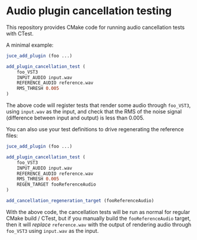 # Audio plugin cancellation testing

This repository provides CMake code for running audio cancellation tests with CTest.

A minimal example:
```cmake
juce_add_plugin (foo ...)

add_plugin_cancellation_test (
	foo_VST3 
	INPUT_AUDIO input.wav
	REFERENCE_AUDIO reference.wav
	RMS_THRESH 0.005
)
```

The above code will register tests that render some audio through `foo_VST3`, using `input.wav`
as the input, and check that the RMS of the noise signal (difference between input and output)
is less than 0.005.

You can also use your test definitions to drive regenerating the reference files:
```cmake
juce_add_plugin (foo ...)

add_plugin_cancellation_test (
	foo_VST3 
	INPUT_AUDIO input.wav
	REFERENCE_AUDIO reference.wav
	RMS_THRESH 0.005
	REGEN_TARGET fooReferenceAudio
)

add_cancellation_regeneration_target (fooReferenceAudio)
```

With the above code, the cancellation tests will be run as normal for regular CMake build / CTest,
but if you manually build the `fooReferenceAudio` target, then it will *replace* `reference.wav`
with the output of rendering audio through `foo_VST3` using `input.wav` as the input.
